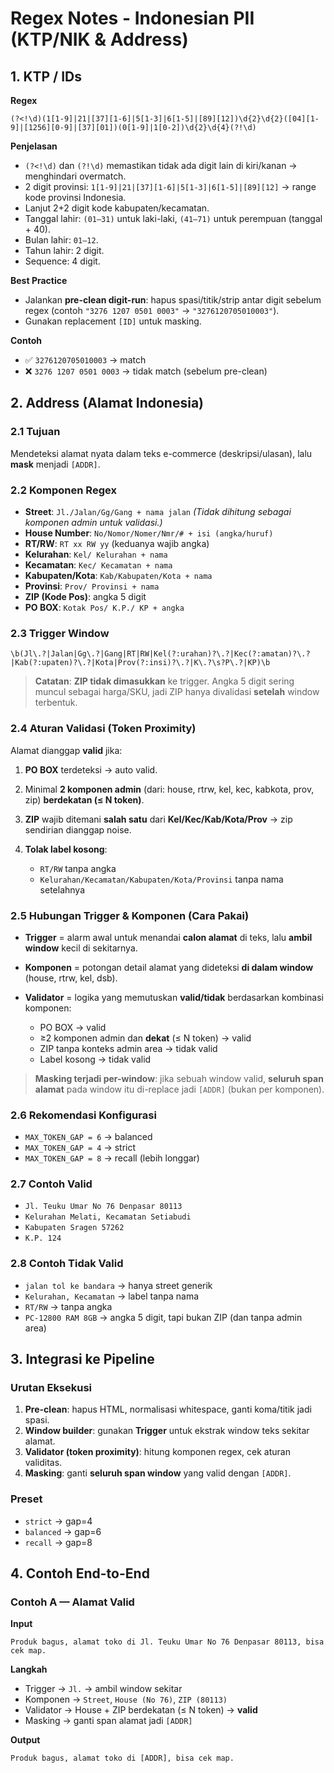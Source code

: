 # Regex Notes - Indonesian PII (KTP/NIK & Address)

## 1. KTP / IDs

**Regex**

`(?<!\d)(1[1-9]|21|[37][1-6]|5[1-3]|6[1-5]|[89][12])\d{2}\d{2}([04][1-9]|[1256][0-9]|[37][01])(0[1-9]|1[0-2])\d{2}\d{4}(?!\d)`

**Penjelasan**

* `(?<!\d)` dan `(?!\d)` memastikan tidak ada digit lain di kiri/kanan → menghindari overmatch.
* 2 digit provinsi: `1[1-9]|21|[37][1-6]|5[1-3]|6[1-5]|[89][12]` → range kode provinsi Indonesia.
* Lanjut 2+2 digit kode kabupaten/kecamatan.
* Tanggal lahir: `(01–31)` untuk laki-laki, `(41–71)` untuk perempuan (tanggal + 40).
* Bulan lahir: `01–12`.
* Tahun lahir: 2 digit.
* Sequence: 4 digit.

**Best Practice**

* Jalankan **pre-clean digit-run**: hapus spasi/titik/strip antar digit sebelum regex (contoh `"3276 1207 0501 0003"` → `"3276120705010003"`).
* Gunakan replacement `[ID]` untuk masking.

**Contoh**

* ✅ `3276120705010003` → match
* ❌ `3276 1207 0501 0003` → tidak match (sebelum pre-clean)


## 2. Address (Alamat Indonesia)

### 2.1 Tujuan

Mendeteksi alamat nyata dalam teks e-commerce (deskripsi/ulasan), lalu **mask** menjadi `[ADDR]`.

### 2.2 Komponen Regex

* **Street**: `Jl./Jalan/Gg/Gang + nama jalan`
  *(Tidak dihitung sebagai komponen admin untuk validasi.)*
* **House Number**: `No/Nomor/Nomer/Nmr/# + isi (angka/huruf)`
* **RT/RW**: `RT xx RW yy` (keduanya wajib angka)
* **Kelurahan**: `Kel/ Kelurahan + nama`
* **Kecamatan**: `Kec/ Kecamatan + nama`
* **Kabupaten/Kota**: `Kab/Kabupaten/Kota + nama`
* **Provinsi**: `Prov/ Provinsi + nama`
* **ZIP (Kode Pos)**: angka 5 digit
* **PO BOX**: `Kotak Pos/ K.P./ KP + angka`

### 2.3 Trigger Window

```
\b(Jl\.?|Jalan|Gg\.?|Gang|RT|RW|Kel(?:urahan)?\.?|Kec(?:amatan)?\.?|Kab(?:upaten)?\.?|Kota|Prov(?:insi)?\.?|K\.?\s?P\.?|KP)\b
```

> **Catatan**: **ZIP tidak dimasukkan** ke trigger. Angka 5 digit sering muncul sebagai harga/SKU, jadi ZIP hanya divalidasi **setelah** window terbentuk.

### 2.4 Aturan Validasi (Token Proximity)

Alamat dianggap **valid** jika:

1. **PO BOX** terdeteksi → auto valid.
2. Minimal **2 komponen admin** (dari: house, rtrw, kel, kec, kabkota, prov, zip) **berdekatan (≤ N token)**.
3. **ZIP** wajib ditemani **salah satu** dari **Kel/Kec/Kab/Kota/Prov** → zip sendirian dianggap noise.
4. **Tolak label kosong**:

   * `RT/RW` tanpa angka
   * `Kelurahan/Kecamatan/Kabupaten/Kota/Provinsi` tanpa nama setelahnya

### 2.5 Hubungan Trigger & Komponen (Cara Pakai)

* **Trigger** = alarm awal untuk menandai **calon alamat** di teks, lalu **ambil window** kecil di sekitarnya.
* **Komponen** = potongan detail alamat yang dideteksi **di dalam window** (house, rtrw, kel, dsb).
* **Validator** = logika yang memutuskan **valid/tidak** berdasarkan kombinasi komponen:

  * PO BOX → valid
  * ≥2 komponen admin dan **dekat** (≤ N token) → valid
  * ZIP tanpa konteks admin area → tidak valid
  * Label kosong → tidak valid

> **Masking terjadi per-window**: jika sebuah window valid, **seluruh span alamat** pada window itu di-replace jadi `[ADDR]` (bukan per komponen).

### 2.6 Rekomendasi Konfigurasi

* `MAX_TOKEN_GAP = 6` → balanced
* `MAX_TOKEN_GAP = 4` → strict
* `MAX_TOKEN_GAP = 8` → recall (lebih longgar)

### 2.7 Contoh Valid

* `Jl. Teuku Umar No 76 Denpasar 80113`
* `Kelurahan Melati, Kecamatan Setiabudi`
* `Kabupaten Sragen 57262`
* `K.P. 124`

### 2.8 Contoh Tidak Valid

* `jalan tol ke bandara` → hanya street generik
* `Kelurahan, Kecamatan` → label tanpa nama
* `RT/RW` → tanpa angka
* `PC-12800 RAM 8GB` → angka 5 digit, tapi bukan ZIP (dan tanpa admin area)


## 3. Integrasi ke Pipeline

### Urutan Eksekusi

1. **Pre-clean**: hapus HTML, normalisasi whitespace, ganti koma/titik jadi spasi.
2. **Window builder**: gunakan **Trigger** untuk ekstrak window teks sekitar alamat.
3. **Validator (token proximity)**: hitung komponen regex, cek aturan validitas.
4. **Masking**: ganti **seluruh span window** yang valid dengan `[ADDR]`.

### Preset

* `strict` → gap=4
* `balanced` → gap=6
* `recall` → gap=8

## 4. Contoh End-to-End

### Contoh A — Alamat Valid

**Input**

```
Produk bagus, alamat toko di Jl. Teuku Umar No 76 Denpasar 80113, bisa cek map.
```

**Langkah**

* Trigger → `Jl.` → ambil window sekitar
* Komponen → `Street`, `House (No 76)`, `ZIP (80113)`
* Validator → House + ZIP berdekatan (≤ N token) → **valid**
* Masking → ganti span alamat jadi `[ADDR]`

**Output**

```
Produk bagus, alamat toko di [ADDR], bisa cek map.
```

